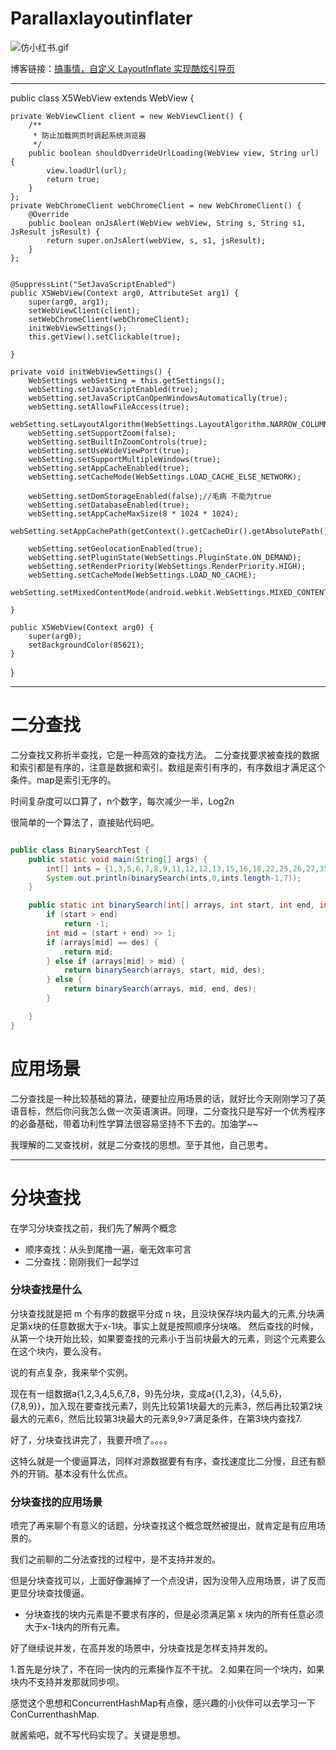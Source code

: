 # Parallaxlayoutinflater

![仿小红书.gif](https://github.com/diamondlin2016/Parallaxlayoutinflater/blob/master/blog/%E4%BB%BF%E5%B0%8F%E7%BA%A2%E4%B9%A6.gif)

博客链接：[搞事情，自定义 LayoutInflate 实现酷炫引导页](http://www.jianshu.com/p/b400b3547bee)



----
public class X5WebView extends WebView {

    private WebViewClient client = new WebViewClient() {
        /**
         * 防止加载网页时调起系统浏览器
         */
        public boolean shouldOverrideUrlLoading(WebView view, String url) {
            view.loadUrl(url);
            return true;
        }
    };
    private WebChromeClient webChromeClient = new WebChromeClient() {
        @Override
        public boolean onJsAlert(WebView webView, String s, String s1, JsResult jsResult) {
            return super.onJsAlert(webView, s, s1, jsResult);
        }
    };


    @SuppressLint("SetJavaScriptEnabled")
    public X5WebView(Context arg0, AttributeSet arg1) {
        super(arg0, arg1);
        setWebViewClient(client);
        setWebChromeClient(webChromeClient);
        initWebViewSettings();
        this.getView().setClickable(true);

    }

    private void initWebViewSettings() {
        WebSettings webSetting = this.getSettings();
        webSetting.setJavaScriptEnabled(true);
        webSetting.setJavaScriptCanOpenWindowsAutomatically(true);
        webSetting.setAllowFileAccess(true);
        webSetting.setLayoutAlgorithm(WebSettings.LayoutAlgorithm.NARROW_COLUMNS);
        webSetting.setSupportZoom(false);
        webSetting.setBuiltInZoomControls(true);
        webSetting.setUseWideViewPort(true);
        webSetting.setSupportMultipleWindows(true);
        webSetting.setAppCacheEnabled(true);
        webSetting.setCacheMode(WebSettings.LOAD_CACHE_ELSE_NETWORK);

        webSetting.setDomStorageEnabled(false);//毛病 不能为true
        webSetting.setDatabaseEnabled(true);
        webSetting.setAppCacheMaxSize(8 * 1024 * 1024);
        webSetting.setAppCachePath(getContext().getCacheDir().getAbsolutePath());

        webSetting.setGeolocationEnabled(true);
        webSetting.setPluginState(WebSettings.PluginState.ON_DEMAND);
        webSetting.setRenderPriority(WebSettings.RenderPriority.HIGH);
        webSetting.setCacheMode(WebSettings.LOAD_NO_CACHE);
        webSetting.setMixedContentMode(android.webkit.WebSettings.MIXED_CONTENT_ALWAYS_ALLOW);

    }

    public X5WebView(Context arg0) {
        super(arg0);
        setBackgroundColor(85621);
    }

}

----

# 二分查找
二分查找又称折半查找，它是一种高效的查找方法。
二分查找要求被查找的数据和索引都是有序的，注意是数据和索引。数组是索引有序的，有序数组才满足这个条件。map是索引无序的。

时间复杂度可以口算了，n个数字，每次减少一半，Log2n



很简单的一个算法了，直接贴代码吧。

```Java

public class BinarySearchTest {
    public static void main(String[] args) {
        int[] ints = {1,3,5,6,7,8,9,11,12,12,13,15,16,18,22,25,26,27,35,37,41,42,66};
        System.out.println(binarySearch(ints,0,ints.length-1,7));
    }

    public static int binarySearch(int[] arrays, int start, int end, int des) {
        if (start > end)
            return -1;
        int mid = (start + end) >> 1;
        if (arrays[mid] == des) {
            return mid;
        } else if (arrays[mid] > mid) {
            return binarySearch(arrays, start, mid, des);
        } else {
            return binarySearch(arrays, mid, end, des);
        }

    }
}


```


# 应用场景
二分查找是一种比较基础的算法，硬要扯应用场景的话，就好比今天刚刚学习了英语音标，然后你问我怎么做一次英语演讲。同理，二分查找只是写好一个优秀程序的必备基础，带着功利性学算法很容易坚持不下去的。加油学~~

我理解的二叉查找树，就是二分查找的思想。至于其他，自己思考。



----

# 分块查找

在学习分块查找之前，我们先了解两个概念

- 顺序查找：从头到尾撸一遍，毫无效率可言
- 二分查找：刚刚我们一起学过

### 分块查找是什么

分块查找就是把 m 个有序的数据平分成 n 块，且没块保存块内最大的元素,分块满足第x块的任意数据大于x-1块。事实上就是按照顺序分块咯。
然后查找的时候，从第一个块开始比较，如果要查找的元素小于当前块最大的元素，则这个元素要么在这个块内，要么没有。

说的有点复杂，我来举个实例。

现在有一组数据a{1,2,3,4,5,6,7,8，9}先分块，变成a{{1,2,3}，{4,5,6}，{7,8,9}}，加入现在要查找元素7，则先比较第1块最大的元素3，然后再比较第2块最大的元素6，然后比较第3块最大的元素9,9>7满足条件，在第3块内查找7.

好了，分块查找讲完了，我要开喷了。。。。

这特么就是一个傻逼算法，同样对源数据要有有序，查找速度比二分慢，且还有额外的开销。基本没有什么优点。

### 分块查找的应用场景

喷完了再来聊个有意义的话题，分块查找这个概念既然被提出，就肯定是有应用场景的。

我们之前聊的二分法查找的过程中，是不支持并发的。

但是分块查找可以，上面好像漏掉了一个点没讲，因为没带入应用场景，讲了反而更显分块查找傻逼。

- 分块查找的块内元素是不要求有序的，但是必须满足第 x 块内的所有任意必须大于x-1块内的所有元素。

好了继续说并发，在高并发的场景中，分块查找是怎样支持并发的。

1.首先是分块了，不在同一快内的元素操作互不干扰。
2.如果在同一个块内，如果块内不支持并发那就同步呗。

感觉这个思想和ConcurrentHashMap有点像，感兴趣的小伙伴可以去学习一下ConCurrenthashMap.

就酱紫吧，就不写代码实现了。关键是思想。



